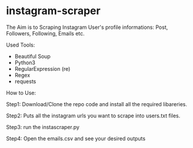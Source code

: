 # instagram-scraper
The Aim is to Scraping Instagram User's profile informations:
Post, Followers, Following, Emails etc.


Used Tools:
- Beautiful Soup
- Python3
- RegularExpression (re)
- Regex
- requests


How to Use:


Step1: Download/Clone the repo code and install all the required libareries.

Step2: Puts all the instagram urls you want to scrape into users.txt files.

Step3: run the instascraper.py

Step4: Open the emails.csv and see your desired outputs
